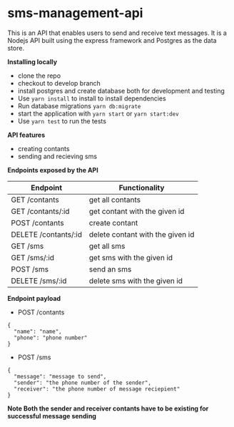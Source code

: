 # sms-management-api
This is an API that enables users to send and receive text messages. It is a Nodejs API built using the express framework and Postgres as the data store.

**Installing locally**
* clone the repo
* checkout to develop branch 
* install postgres and create database  both for development and testing
* Use `yarn install` to install to install dependencies
* Run database migrations `yarn db:migrate`
* start the application with `yarn start` or `yarn start:dev`
* Use `yarn test` to run the tests

**API features**
* creating contants
* sending and recieving sms

**Endpoints exposed by the API**


Endpoint                    |  Functionality
 ------------------------   |   ------------------------ 
GET /contants               | get all contants
GET /contants/:id           | get contant with the given id
POST /contants              | create contant
DELETE /contants/:id        | delete contant with the given id
GET /sms                    | get all sms 
GET /sms/:id                | get sms with the given id
POST /sms                   | send an sms
DELETE /sms/:id             | delete sms with the given id


**Endpoint payload**

* POST /contants
```
{
  "name": "name",
  "phone": "phone number"
}
```

* POST /sms

```
{
  "message": "message to send",
  "sender": "the phone number of the sender",
  "receiver": "the phone number of message reciepient"
}
```
**Note Both the sender and receiver contants have to be existing for successful
message sending**

